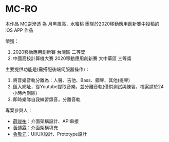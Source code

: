 # MC-RO
本作品 MC逆滲透 為 月黑風高，水蜜桃 團隊於2020移動應用創新賽中投稿的 iOS APP 作品  

榮獲：
1. 2020移動應用創新賽 台灣區 二等獎
2. 中國高校計算機大賽 2020移動應用創新賽 大中華區 三等獎

主要提供功能是(需搭配後端伺服器操作)：
1. 將音樂音軌分離為：人聲、吉他、Bass、鋼琴、其他(提琴)
2. 匯入網址，從Youtube提取音樂，並分離音軌(僅供測試與練習，檔案請於24小時內刪除)
3. 即時樂隊自我練習錄音，分離音軌



專案參與人：
- [薛竣祐](https://github.com/HaXAlvin)：介面架構設計、API串接
- [黃傳霖](https://github.com/PASSahchuan)：介面架構填充
- [魯敬元](https://github.com/Jimmyluluu)：UI/UX設計、Prototype設計
